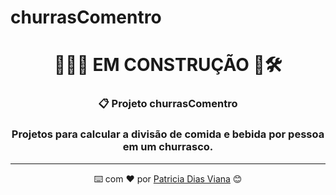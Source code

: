 # churrasComentro

<div align="center">
  <h1>👷🏾🧱 EM CONSTRUÇÃO 👷🛠️</h1>

  ### 📋 Projeto churrasComentro
  <h3>
    Projetos para calcular a divisão de comida e bebida por pessoa em um churrasco.
  </h3>
  
  ---
⌨️ com ❤️ por [Patricia Dias Viana](https://github.com/patriciadivi) 😊
</div>

